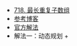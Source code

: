 - [718. 最长重复子数组](https://leetcode-cn.com/problems/maximum-length-of-repeated-subarray/)
- [参考博客](https://www.cnblogs.com/grandyang/p/7801533.html)
- [官方解法](https://leetcode-cn.com/problems/maximum-length-of-repeated-subarray/solution/zui-chang-zhong-fu-zi-shu-zu-by-leetcode/)
- 解法一：动态规划
    + 